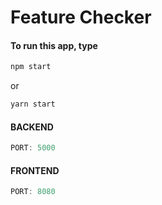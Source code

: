 # Feature Checker

#### To run this app, type
```javascript
npm start
```
or
```javascript
yarn start
```

#### BACKEND

```javascript
PORT: 5000
```

#### FRONTEND

```javascript
PORT: 8080
```
